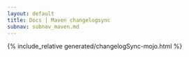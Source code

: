 ```yaml
---
layout: default
title: Docs | Maven changelogsync 
subnav: subnav_maven.md
---
```


{% include_relative generated/changelogSync-mojo.html %}
